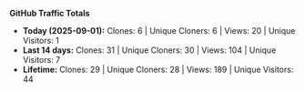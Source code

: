 
**GitHub Traffic Totals**

- **Today (2025-09-01):** Clones: 6 | Unique Cloners: 6 | Views: 20 | Unique Visitors: 1
- **Last 14 days:** Clones: 31 | Unique Cloners: 30 | Views: 104 | Unique Visitors: 7
- **Lifetime:** Clones: 29 | Unique Cloners: 28 | Views: 189 | Unique Visitors: 44

